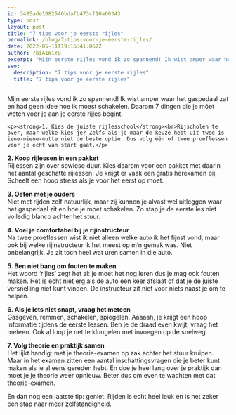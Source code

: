 ```yaml
---
id: 3485ade1082546bdafb473cf10a60343
type: post
layout: post
title: "7 tips voor je eerste rijles"
permalink: /blog/7-tips-voor-je-eerste-rijles/
date: 2022-05-11T19:16:41.067Z
author: 7biA1WiYB
excerpt: "Mijn eerste rijles vond ik zo spannend! Ik wist amper waar het gaspedaal zat en had geen idee hoe ik moest schakelen. Daarom 7 dingen die je móet weten voor je aan je eerste rijles begint.  "
seo:
  description: "7 tips voor je eerste rijles"
  title: "7 tips voor je eerste rijles"
---
```

Mijn eerste rijles vond ik zo spannend! Ik wist amper waar het gaspedaal zat en had geen idee hoe ik moest schakelen. Daarom 7 dingen die je móet weten voor je aan je eerste rijles begint.  

    <p><strong>1. Kies de juiste rijlesschool</strong><br>Rijscholen te over, maar welke kies je? Zelfs als je maar de keuze hebt uit twee is iene-miene-mutte niet de beste optie. Dus volg één of twee proeflessen voor je echt van start gaat.</p>
<p><strong>2. Koop rijlessen in een pakket </strong><br>Rijlessen zijn over sowieso duur. Kies daarom voor een pakket met daarin het aantal geschatte rijlessen. Je krijgt er vaak een gratis herexamen bij. Scheelt een hoop stress als je voor het eerst op moet.</p>
<p><strong>3. Oefen met je ouders</strong><br>Niet met rijden zelf natuurlijk, maar zij kunnen je alvast wel uitleggen waar het gaspedaal zit en hoe je moet schakelen. Zo stap je de eerste les niet volledig blanco achter het stuur.</p>
<p><strong>4. Voel je comfortabel bij je rijinstructeur </strong><br>Na twee proeflessen wist ik niet alleen welke auto ik het fijnst vond, maar ook bij welke rijinstructeur ik het meest op m’n gemak was. Niet onbelangrijk. Je zit toch heel wat uren samen in die auto.</p>
<p><strong>5. Ben niet bang om fouten te maken </strong><br>Het woord ‘rijles’ zegt het al: je moet het nog leren dus je mag ook fouten maken. Het is echt niet erg als de auto een keer afslaat of dat je de juiste versnelling niet kunt vinden. De instructeur zit niet voor niets naast je om te helpen.</p>
<p><strong>6. Als je iets niet snapt, vraag het meteen </strong><br>Gasgeven, remmen, schakelen, spiegelen. Aaaaah, je krijgt een hoop informatie tijdens de eerste lessen. Ben je de draad even kwijt, vraag het meteen. Ook al loop je net te klungelen met invoegen op de snelweg.</p>
<p><strong>7. Volg theorie en praktijk samen </strong><br>Het lijkt handig: met je theorie-examen op zak achter het stuur kruipen. Maar in het examen zitten een aantal inschattingsvragen die je beter kunt maken als je al eens gereden hebt. En doe je heel lang over je praktijk dan moet je je theorie weer opnieuw. Beter dus om even te wachten met dat theorie-examen.</p>
<p>En dan nog een laatste tip: geniet. Rijden is echt heel leuk en is het zeker een stap naar meer zelfstandigheid.</p>  
